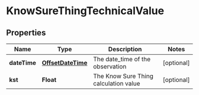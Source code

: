 
# KnowSureThingTechnicalValue

## Properties
Name | Type | Description | Notes
------------ | ------------- | ------------- | -------------
**dateTime** | [**OffsetDateTime**](OffsetDateTime.md) | The date_time of the observation |  [optional]
**kst** | **Float** | The Know Sure Thing calculation value |  [optional]



